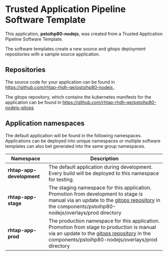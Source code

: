 # Trusted Application Pipeline Software Template

This application, **pstoihp80-nodejs**, was created from a Trusted Application Pipeline Software Template.

The software templates create a new source and gitops deployment repositories with a sample source application. 

## Repositories

The source code for your application can be found in [https://github.com/rhtap-rhdh-qe/pstoihp80-nodejs ](https://github.com/rhtap-rhdh-qe/pstoihp80-nodejs ).
 
The gitops repository, which contains the kubernetes manifests for the application can be found in 
[https://github.com/rhtap-rhdh-qe/pstoihp80-nodejs-gitops ](https://github.com/rhtap-rhdh-qe/pstoihp80-nodejs-gitops ) 

## Application namespaces 

The default application will be found in the following namespaces. Applications can be deployed into unique namespaces or multiple software templates can also bet generated into the same group namespaces.  

|  Namespace   |  Description   |  
| -------- | -------- |   
| **rhtap-app-development** | The default application during development. Every build will be deployed to this namespace for testing. | 
| **rhtap-app-stage** | The staging namespace for this application. Promotion from development to stage is manual via an update to the [gitops repository](https://github.com/rhtap-rhdh-qe/pstoihp80-nodejs-gitops ) in the components/pstoihp80-nodejs/overlays/prod directory |  
| **rhtap-app-prod** | The production namespace for this application. Promotion from stage to production is manual via an update to the [gitops repository](https://github.com/rhtap-rhdh-qe/pstoihp80-nodejs-gitops ) in the components/pstoihp80-nodejs/overlays/prod directory | 